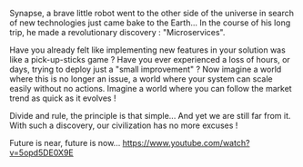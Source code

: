 Synapse, a brave little robot went to the other side of the universe in search of new technologies just came bake to the Earth...
In the course of his long trip, he made a revolutionary discovery : "Microservices".

Have you already felt like implementing new features in your solution was like a pick-up-sticks game ?
Have you ever experienced a loss of hours, or days, trying to deploy just a "small improvement" ?
Now imagine a world where this is no longer an issue, a world where your system can scale easily without no actions.
Imagine a world where you can follow the market trend as quick as it evolves !


Divide and rule, the principle is that simple... And yet we are still far from it.
With such a discovery, our civilization has no more excuses !

Future is near, future is now...
https://www.youtube.com/watch?v=5opd5DE0X9E